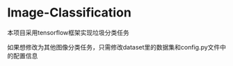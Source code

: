 # Image-Classification

本项目采用tensorflow框架实现垃圾分类任务

如果想修改为其他图像分类任务，只需修改dataset里的数据集和config.py文件中的配置信息
